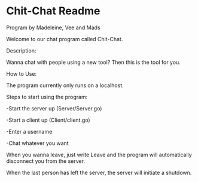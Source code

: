 # Chit-Chat Readme

Program by Madeleine, Vee and Mads

Welcome to our chat program called Chit-Chat.

Description:

Wanna chat with people using a new tool? Then this is the tool for you.

How to Use:

The program currently only runs on a localhost.

Steps to start using the program:

-Start the server up (Server/Server.go)

-Start a client up (Client/client.go)

-Enter a username

-Chat whatever you want

When you wanna leave, just write Leave and the program will automatically disconnect you from the server.

When the last person has left the server, the server will initiate a shutdown. 

